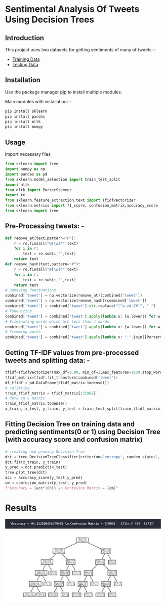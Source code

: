 # Sentimental Analysis Of Tweets Using Decision Trees
## Introduction
This project uses two datasets for getting sentiments of many of tweets: -
* [Training Data](https://raw.githubusercontent.com/dD2405/Twitter_Sentiment_Analysis/master/train.csv)
* [Testing Data](https://raw.githubusercontent.com/dD2405/Twitter_Sentiment_Analysis/master/test.csv)
## Installation

Use the package manager [pip](https://pip.pypa.io/en/stable/) to install multiple modules. 

Main modules with installation: -

```bash
pip install sklearn
pip install pandas
pip install nltk
pip install numpy
``` 
## Usage
Import necessary files
```python
from sklearn import tree
import numpy as np
import pandas as pd
from sklearn.model_selection import train_test_split
import nltk
from nltk import PorterStemmer
import re
from sklearn.feature_extraction.text import TfidfVectorizer
from sklearn.metrics import f1_score, confusion_matrix,accuracy_score
from sklearn import tree
```
## Pre-Processing tweets: -
```python
def remove_at(text,pattern="@"):
    r = re.findall("@[\w]*",text)
    for i in r:
        text = re.sub(i,"",text)
    return text
def remove_hash(text,pattern="#"):
    r = re.findall("#[\w]*",text)
    for i in r:
        text = re.sub(i,"",text)
    return text
# Removing Punctuations
combined['tweet'] = np.vectorize(remove_at)(combined['tweet'])
combined['tweet'] = np.vectorize(remove_hash)(combined['tweet'])
combined['tweet'] = combined['tweet'].str.replace("[^a-zA-Z#]", " ")
# Tokenizing
combined['tweet'] = combined['tweet'].apply(lambda x: [w.lower() for w in x.split()])
# Eliminating words which are less than 4 words
combined['tweet'] = combined['tweet'].apply(lambda x: [w.lower() for w in x if len(w)>3])
# Stemming words
combined['tweet'] = combined['tweet'].apply(lambda x: " ".join([PorterStemmer().stem(w) for w in x]))
```
## Getting TF-IDF values from pre-processed tweets and splitting data: -
```python
tfidf=TfidfVectorizer(max_df=0.90, min_df=2,max_features=1000,stop_words='english')
tfidf_matrix=tfidf.fit_transform(combined['tweet'])
df_tfidf = pd.DataFrame(tfidf_matrix.todense())
# splitting
train_tfidf_matrix = tfidf_matrix[:31962]
# data in a matrix
train_tfidf_matrix.todense()
x_train, x_test, y_train, y_test = train_test_split(train_tfidf_matrix,train['label'],test_size=0.33,random_state=17)
```

## Fitting Decision Tree on training data and predicting sentiments(0 or 1) using Decision Tree (with accuracy score and confusion matrix)
```python
# creating and pruning Decision Tree
dct = tree.DecisionTreeClassifier(criterion='entropy', random_state=1, max_depth=5)
dct.fit(x_train, y_train)
y_pred = dct.predict(x_test)
tree.plot_tree(dct)
acc = accuracy_score(y_test,y_pred)
cm = confusion_matrix(y_test, y_pred)
f"Accuracy = {acc*100}% \n Confusion Matrix = {cm}"
```
# Results
![alt](https://github.com/yash722/Sentimental-Analysis-Of-Tweets-Using-Decision-Trees/blob/main/Acc_score_and_Conf.png)
![alt](https://github.com/yash722/Sentimental-Analysis-Of-Tweets-Using-Decision-Trees/blob/main/Dec_Tree.png)
